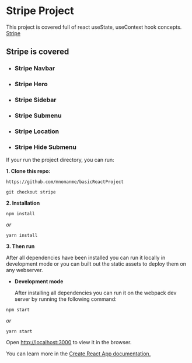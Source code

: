 # Stripe Project

This project is covered full of react useState, useContext hook concepts. [Stripe]()

## Stripe is covered

- ### Stripe Navbar

- ### Stripe Hero

- ### Stripe Sidebar

- ### Stripe Submenu

- ### Stripe Location

- ### Stripe Hide Submenu

If your run the project directory, you can run:

**1. Clone this repo:**

```git
https://github.com/mnomanme/basicReactProject
```

```git
git checkout stripe
```

**2. Installation**

```npm
npm install
```

_or_

```yarn
yarn install
```

**3. Then run**

After all dependencies have been installed you can run it locally in development mode or you can built out the static assets to deploy them on any webserver.

- **Development mode**

  After installing all dependencies you can run it on the webpack dev server by running the following command:

```npm
npm start
```

_or_

```yarn
yarn start
```

Open <http://localhost:3000> to view it in the browser.

You can learn more in the [Create React App documentation.](https://create-react-app.dev/docs/getting-started/)
